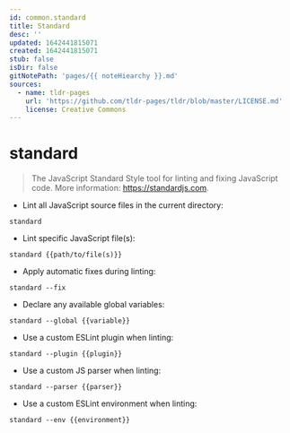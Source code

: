 ```yaml
---
id: common.standard
title: Standard
desc: ''
updated: 1642441815071
created: 1642441815071
stub: false
isDir: false
gitNotePath: 'pages/{{ noteHiearchy }}.md'
sources:
  - name: tldr-pages
    url: 'https://github.com/tldr-pages/tldr/blob/master/LICENSE.md'
    license: Creative Commons
---
```

# standard

> The JavaScript Standard Style tool for linting and fixing JavaScript code.
> More information: <https://standardjs.com>.

- Lint all JavaScript source files in the current directory:

`standard`

- Lint specific JavaScript file(s):

`standard {{path/to/file(s)}}`

- Apply automatic fixes during linting:

`standard --fix`

- Declare any available global variables:

`standard --global {{variable}}`

- Use a custom ESLint plugin when linting:

`standard --plugin {{plugin}}`

- Use a custom JS parser when linting:

`standard --parser {{parser}}`

- Use a custom ESLint environment when linting:

`standard --env {{environment}}`

